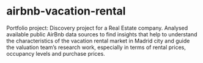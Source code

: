 # airbnb-vacation-rental
Portfolio project: Discovery project for a Real Estate company. Analysed available public AirBnb data sources to find insights that help to understand the characteristics of the vacation rental market in Madrid city and guide the valuation team’s research work, especially in terms of rental prices, occupancy levels and purchase prices.
